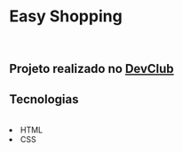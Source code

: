 <h1>Easy Shopping</h1>
<br>
<h2>Projeto realizado no <a href="https://rodolfomori.com.br/devclub-n1/">DevClub</a></h2>

<h2> Tecnologias </h2>
<BR>
<li>HTML</li>
<li>CSS</li>

